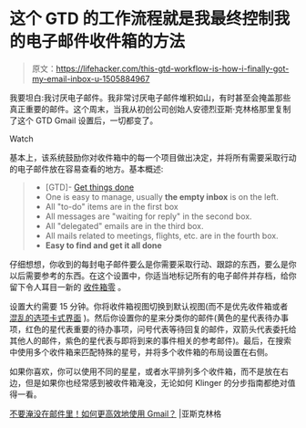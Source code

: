 # 这个 GTD 的工作流程就是我最终控制我的电子邮件收件箱的方法

> 原文：<https://lifehacker.com/this-gtd-workflow-is-how-i-finally-got-my-email-inbox-u-1505884967>

我要坦白:我讨厌电子邮件。我非常讨厌电子邮件堆积如山，有时甚至会掩盖那些真正重要的邮件。这个周末，当我从初创公司创始人安德烈亚斯·克林格那里复制了这个 GTD Gmail 设置后，一切都变了。

Watch

基本上，该系统鼓励你对收件箱中的每一个项目做出决定，并将所有需要采取行动的电子邮件放在容易查看的地方。基本概述:

> *   [GTD]- [Get things done](https://en.wikipedia.org/wiki/Getting_Things_Done)
> *   One is easy to manage, usually **the empty inbox** is on the left.
> *   All "to-do" items are in the first box
> *   All messages are "waiting for reply" in the second box.
> *   All "delegated" emails are in the third box.
> *   All mails related to meetings, flights, etc. are in the fourth box.
> *   **Easy to find and get it all done**

仔细想想，你收到的每封电子邮件要么是你需要采取行动、跟踪的东西，要么是你以后需要参考的东西。在这个设置中，你适当地标记所有的电子邮件并存档，给你留下令人耳目一新的 [收件箱零](http://lifehacker.com/tag/inbox-zero) 。

设置大约需要 15 分钟。你将收件箱视图切换到默认视图(而不是优先收件箱或者 [混乱的选项卡式界面](https://lifehacker.com/everything-you-need-to-know-about-gmails-new-super-co-511765933) )。然后你设置你的星来分类你的邮件(黄色的星代表待办事项，红色的星代表重要的待办事项，问号代表等待回复的邮件，双箭头代表委托给其他人的邮件，紫色的星代表与即将到来的事件相关的参考邮件)。最后，在搜索中使用多个收件箱来匹配特殊的星号，并将多个收件箱的布局设置在右侧。

如果你喜欢，你可以使用不同的星星，或者水平排列多个收件箱，而不是放在右边，但是如果你也经常感到被收件箱淹没，无论如何 Klinger 的分步指南都绝对值得一看。

[不要淹没在邮件里！如何更高效地使用 Gmail？](http://klinger.io/post/71640845938/dont-drown-in-email-how-to-use-gmail-more) |亚斯克林格